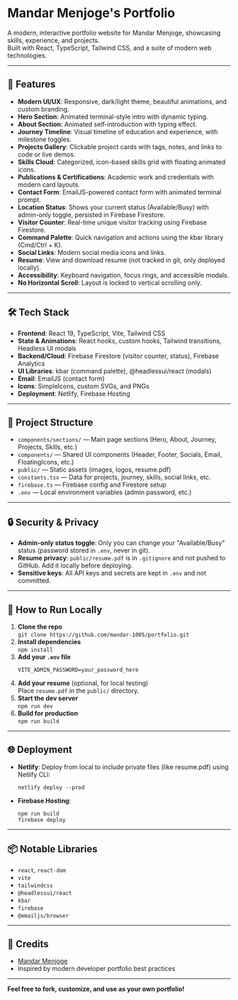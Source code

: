 # Mandar Menjoge's Portfolio

A modern, interactive portfolio website for Mandar Menjoge, showcasing skills, experience, and projects.  
Built with React, TypeScript, Tailwind CSS, and a suite of modern web technologies.

---

## 🚀 Features

- **Modern UI/UX**: Responsive, dark/light theme, beautiful animations, and custom branding.
- **Hero Section**: Animated terminal-style intro with dynamic typing.
- **About Section**: Animated self-introduction with typing effect.
- **Journey Timeline**: Visual timeline of education and experience, with milestone toggles.
- **Projects Gallery**: Clickable project cards with tags, notes, and links to code or live demos.
- **Skills Cloud**: Categorized, icon-based skills grid with floating animated icons.
- **Publications & Certifications**: Academic work and credentials with modern card layouts.
- **Contact Form**: EmailJS-powered contact form with animated terminal prompt.
- **Location Status**: Shows your current status (Available/Busy) with admin-only toggle, persisted in Firebase Firestore.
- **Visitor Counter**: Real-time unique visitor tracking using Firebase Firestore.
- **Command Palette**: Quick navigation and actions using the kbar library (Cmd/Ctrl + K).
- **Social Links**: Modern social media icons and links.
- **Resume**: View and download resume (not tracked in git, only deployed locally).
- **Accessibility**: Keyboard navigation, focus rings, and accessible modals.
- **No Horizontal Scroll**: Layout is locked to vertical scrolling only.

---

## 🛠️ Tech Stack

- **Frontend**: React 19, TypeScript, Vite, Tailwind CSS
- **State & Animations**: React hooks, custom hooks, Tailwind transitions, Headless UI modals
- **Backend/Cloud**: Firebase Firestore (visitor counter, status), Firebase Analytics
- **UI Libraries**: kbar (command palette), @headlessui/react (modals)
- **Email**: EmailJS (contact form)
- **Icons**: SimpleIcons, custom SVGs, and PNGs
- **Deployment**: Netlify, Firebase Hosting

---

## 📁 Project Structure

- `components/sections/` — Main page sections (Hero, About, Journey, Projects, Skills, etc.)
- `components/` — Shared UI components (Header, Footer, Socials, Email, FloatingIcons, etc.)
- `public/` — Static assets (images, logos, resume.pdf)
- `constants.tsx` — Data for projects, journey, skills, social links, etc.
- `firebase.ts` — Firebase config and Firestore setup
- `.env` — Local environment variables (admin password, etc.)

---

## 🔒 Security & Privacy

- **Admin-only status toggle**: Only you can change your "Available/Busy" status (password stored in `.env`, never in git).
- **Resume privacy**: `public/resume.pdf` is in `.gitignore` and not pushed to GitHub. Add it locally before deploying.
- **Sensitive keys**: All API keys and secrets are kept in `.env` and not committed.

---

## 📝 How to Run Locally

1. **Clone the repo**  
   `git clone https://github.com/mandar-1005/portfolio.git`
2. **Install dependencies**  
   `npm install`
3. **Add your `.env` file**  
   ```
   VITE_ADMIN_PASSWORD=your_password_here
   ```
4. **Add your resume** (optional, for local testing)  
   Place `resume.pdf` in the `public/` directory.
5. **Start the dev server**  
   `npm run dev`
6. **Build for production**  
   `npm run build`

---

## 🌐 Deployment

- **Netlify**: Deploy from local to include private files (like resume.pdf) using Netlify CLI:
  ```
  netlify deploy --prod
  ```
- **Firebase Hosting**:  
  ```
  npm run build
  firebase deploy
  ```

---

## 📦 Notable Libraries

- `react`, `react-dom`
- `vite`
- `tailwindcss`
- `@headlessui/react`
- `kbar`
- `firebase`
- `@emailjs/browser`

---

## 🙏 Credits

- [Mandar Menjoge](https://github.com/mandar-1005)
- Inspired by modern developer portfolio best practices

---

**Feel free to fork, customize, and use as your own portfolio!**
